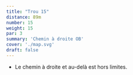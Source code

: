 ```yaml
---
title: "Trou 15"
distance: 89m
number: 15
weight: 15
par: 3
summary: 'Chemin à droite OB'
cover: './map.svg'
draft: false
---
```


- Le chemin à droite et au-delà est hors limites.
